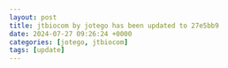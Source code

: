```yaml
---
layout: post
title: jtbiocom by jotego has been updated to 27e5bb9
date: 2024-07-27 09:26:24 +0000
categories: [jotego, jtbiocom]
tags: [update]
---
```


